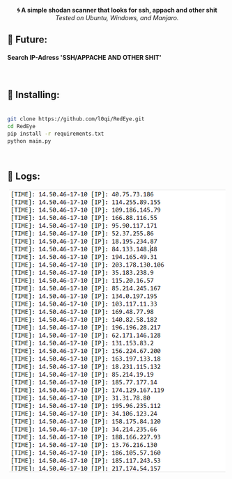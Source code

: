 <p align="center">
  <b>🌀 A simple shodan scanner that looks for ssh, appach and other shit</b><br>
  <i>Tested on Ubuntu, Windows, and Manjaro.</i>
<p>
  
 
 ## 🔮 Future:
 <h4>Search IP-Adress 'SSH/APPACHE AND OTHER SHIT' </h4>
 
<br> 

 ## 🧷 Installing:
 
 ``` bash 
 
 git clone https://github.com/l0qi/RedEye.git
 cd RedEye
 pip install -r requirements.txt
 python main.py
 
 ``` 
 <br>
 
 ## 🦠 Logs:
 
 <p align="center"> 
    <img src="https://github.com/l0qi/RedEye/blob/main/img/logs.PNG">
 </p>
